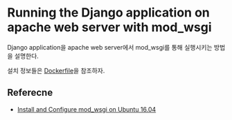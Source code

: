 # Running the Django application on apache web server with mod_wsgi

Django application을 apache web server에서 mod_wsgi를 통해 실행시키는 방법을 설명한다. 

설치 정보들은 [Dockerfile](./Dockerfile)을 참조하자.

## 

## Referecne

* [Install and Configure mod_wsgi on Ubuntu 16.04](https://devops.profitbricks.com/tutorials/install-and-configure-mod_wsgi-on-ubuntu-1604-1/)
